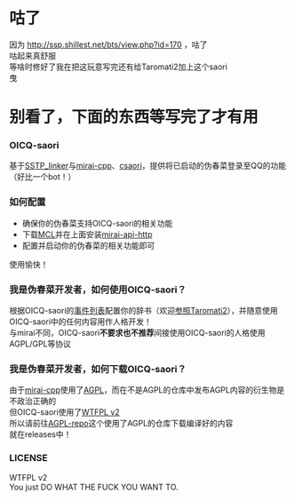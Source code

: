 # 咕了  
因为 http://ssp.shillest.net/bts/view.php?id=170 ，咕了  
咕起来真舒服  
等啥时修好了我在把这玩意写完还有给Taromati2加上这个saori  
曳  

# 别看了，下面的东西等写完了才有用  

### OICQ-saori  
基于[SSTP_linker]( https://github.com/Taromati2/SSTP_linker )与[mirai-cpp]( https://github.com/cyanray/mirai-cpp )、[csaori]( https://github.com/ponapalt/csaori )，提供将已启动的伪春菜登录至QQ的功能（好比一个bot！）  

### 如何配置  
- 确保你的伪春菜支持OICQ-saori的相关功能  
- 下载[MCL]( https://github.com/iTXTech/mirai-console-loader )并在上面安装[mirai-api-http]( https://github.com/project-mirai/mirai-api-http )  
- 配置并启动你的伪春菜的相关功能即可  

使用愉快！  

### 我是伪春菜开发者，如何使用OICQ-saori？  
根据OICQ-saori的[事件列表]( ./docs/shiori_event_list.md )配置你的辞书（欢迎[参照Taromati2]( https://github.com/Taromati2/ghost/tree/master/master/dic/communicate/other_app/OICQ/events.dic )），并随意使用OICQ-saori中的任何内容用作人格开发！  
与mirai不同，OICQ-saori**不要求也不推荐**间接使用OICQ-saori的人格使用AGPL/GPL等协议  

### 我是伪春菜开发者，如何下载OICQ-saori？  
由于[mirai-cpp]( https://github.com/cyanray/mirai-cpp )使用了[AGPL]( https://www.gnu.org/licenses/agpl-3.0.html )，而在不是AGPL的仓库中发布AGPL内容的衍生物是不政治正确的  
但OICQ-saori使用了[WTFPL v2]( ./LICENSE )  
所以请前往[AGPL-repo]( https://github.com/steve02081504/AGPL-repo/releases/tag/OICQ-saori )这个使用了AGPL的仓库下载编译好的内容  
就在releases中！  

### LICENSE  
WTFPL v2  
You just DO WHAT THE FUCK YOU WANT TO.  
